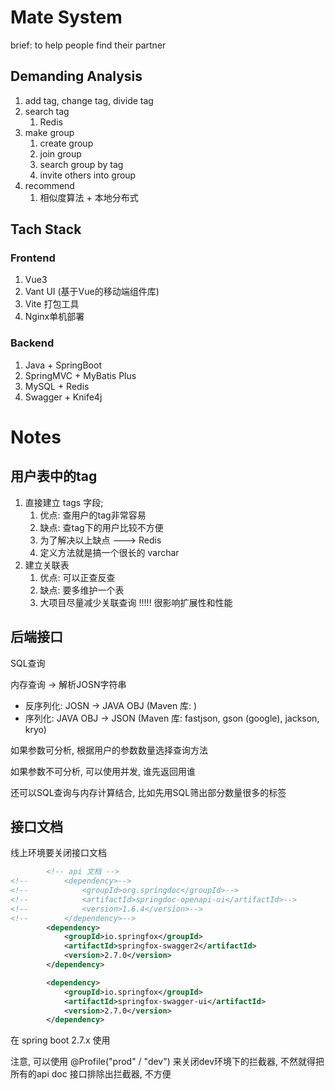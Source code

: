 # Mate System

brief: to help people find their partner

## Demanding Analysis

1. add tag, change tag, divide tag
2. search tag
   1. Redis
3. make group
   1. create group
   2. join group
   3. search group by tag
   4. invite others into group
4. recommend
   1. 相似度算法 + 本地分布式

## Tach Stack

### Frontend

1. Vue3
2. Vant UI (基于Vue的移动端组件库)
3. Vite 打包工具
4. Nginx单机部署

### Backend

1. Java + SpringBoot
2. SpringMVC + MyBatis Plus
3. MySQL + Redis
4. Swagger + Knife4j

# Notes

## 用户表中的tag

1. 直接建立 tags 字段; 
   1. 优点: 查用户的tag非常容易
   2. 缺点: 查tag下的用户比较不方便
   3. 为了解决以上缺点 ---> Redis
   4. 定义方法就是搞一个很长的 varchar
2. 建立关联表
   1. 优点: 可以正查反查
   2. 缺点: 要多维护一个表
   3. 大项目尽量减少关联查询 !!!!! 很影响扩展性和性能

## 后端接口

SQL查询

内存查询 -> 解析JOSN字符串

- 反序列化: JOSN -> JAVA OBJ (Maven 库: )
- 序列化: JAVA OBJ -> JSON (Maven 库: fastjson, gson (google), jackson, kryo)

如果参数可分析, 根据用户的参数数量选择查询方法

如果参数不可分析, 可以使用并发, 谁先返回用谁

还可以SQL查询与内存计算结合, 比如先用SQL筛出部分数量很多的标签

## 接口文档

线上环境要关闭接口文档

```xml
        <!-- api 文档 -->
<!--        <dependency>-->
<!--            <groupId>org.springdoc</groupId>-->
<!--            <artifactId>springdoc-openapi-ui</artifactId>-->
<!--            <version>1.6.4</version>-->
<!--        </dependency>-->
        <dependency>
            <groupId>io.springfox</groupId>
            <artifactId>springfox-swagger2</artifactId>
            <version>2.7.0</version>
        </dependency>

        <dependency>
            <groupId>io.springfox</groupId>
            <artifactId>springfox-swagger-ui</artifactId>
            <version>2.7.0</version>
        </dependency>
```

在 spring boot 2.7.x 使用

注意, 可以使用 @Profile("prod" / "dev") 来关闭dev环境下的拦截器, 不然就得把所有的api doc 接口排除出拦截器, 不方便